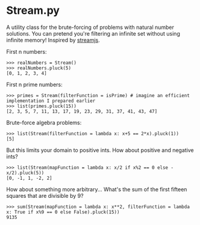 Stream.py
======

A utility class for the brute-forcing of problems with natural number solutions. 
You can pretend you're filtering an infinite set without using infinite memory!
Inspired by [streamjs](streamjs.org).

First n numbers:

    >>> realNumbers = Stream()
    >>> realNumbers.pluck(5)
    [0, 1, 2, 3, 4]

First n prime numbers:

    >>> primes = Stream(filterFunction = isPrime) # imagine an efficient implementation I prepared earlier
    >>> list(primes.pluck(15))
    [2, 3, 5, 7, 11, 13, 17, 19, 23, 29, 31, 37, 41, 43, 47]

Brute-force algebra problems:

    >>> list(Stream(filterFunction = lambda x: x+5 == 2*x).pluck(1))
    [5]

But this limits your domain to positive ints. How about positive and negative ints?

    >>> list(Stream(mapFunction = lambda x: x/2 if x%2 == 0 else -x/2).pluck(5))
    [0, -1, 1, -2, 2]

How about something more arbitrary... What's the sum of the first fifteen squares that are divisible by 9?

    >>> sum(Stream(mapFunction = lambda x: x**2, filterFunction = lambda x: True if x%9 == 0 else False).pluck(15))
    9135
